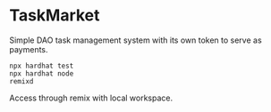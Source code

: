 # TaskMarket

Simple DAO task management system with its own token to serve as payments.

```shell
npx hardhat test
npx hardhat node
remixd
```

Access through remix with local workspace.
